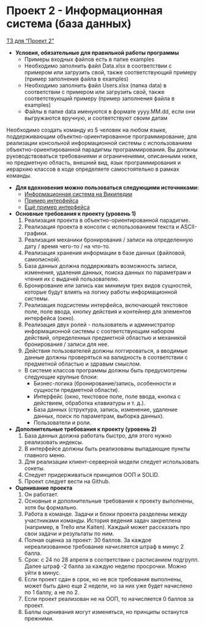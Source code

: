 # Проект 2 - Информационная система (база данных)

[ТЗ для “Проект 2”](https://www.notion.so/2-6657117de4be40b0b8b8a0e336cdf5d6)

- **Условия, обязательные для правильной работы программы**
    - Примеры входных файлов есть в папке examples
    - Необходимо заполнить файл Data.xlsx в соответствии с примером или загрузить свой, также соответствующий примеру (пример заполнения файла в examples)
    - Необходимо заполнить файл Users.xlsx (папка data) в соответствии с примером или загрузить свой, также соответствующий примеру (пример заполнения файла в examples)
    - Файлы в папке data именуются в формате yyyy.MM.dd, если они выгружаются вручную, и соответствуют своим датам

Необходимо создать команду из 5 человек на любом языке, поддерживающим объектно-ориентированное программирование, для реализации консольной информационной системы с использованием объектно-ориентированной парадигмы программирования. Вы должны руководствоваться требованиями и ограничениями, описанными ниже, но предметную область, внешний вид, язык программирования и иерархию классов в коде определяете самостоятельно в рамках команды.

- **Для вдохновения можно пользоваться следующими источниками:**
    - [Информационная система на Википедии](https://ru.wikipedia.org/wiki/%D0%98%D0%BD%D1%84%D0%BE%D1%80%D0%BC%D0%B0%D1%86%D0%B8%D0%BE%D0%BD%D0%BD%D0%B0%D1%8F_%D1%81%D0%B8%D1%81%D1%82%D0%B5%D0%BC%D0%B0)
    - [Пример интерфейса](https://raw.githubusercontent.com/styczynski/waccgl/master/static/screenshot0.png)
    - [Ещё пример интерфейса](https://i.stack.imgur.com/QmnFJ.png)
- **Основные требования к проекту (уровень 1)**
    1. Реализация проекта в объектно-ориентированной парадигме.
    2. Реализация проекта в консоли с использованием текста и ASCII-графики.
    3. Реализация механики бронирования / записи на определенную дату / время чего-то / на что-то.
    4. Реализация хранения информации в базе данных (файловой, самописной).
    5. База данных должна поддерживать возможность записи, изменения, удаления данных, поиска данных по параметрам и чтения их с выдачей пользователю.
    6. Бронирование или запись как минимум трех видов сущностей, которые будут влиять на логику работы информационной системы.
    7. Реализация подсистемы интерфейса, включающей текстовое поле, поле ввода, кнопку действия и контейнер для элементов интерфейса (окно).
    8. Реализация двух ролей - пользователь и администратор информационной системы с соответствующим набором действий, определенных предметной областью и механикой бронирования / записи для нее.
    9. Действия пользователей должны логгироваться, а вводимые данные должны проверяться на валидность в соответствии с предметной областью и здравым смыслом.
    - В системе классов программы должны быть предусмотрены следующие крупные блоки:
        - Бизнес-логика (бронирование/запись, особенности и сущности предметной области).
        - Интерфейс (окно, текстовое поле, поле ввода, кнопка с действием, обработка клавиатуры и т. д.).
        - База данных (структура, запись, изменение, удаление данных, поиск по параметрам, выборка данных).
        - Пользователи и роли.
- **Дополнительные требования к проекту (уровень 2)**
    1. База данных должна работать быстро, для этого нужно реализовать индексы.
    2. В интерфейсе должны быть реализованы выпадающие пункты главного меню.
    3. Для реализации клиент-серверной модели следует использовать сокеты.
    4. Следует придерживаться принципов ООП и SOLID.
    5. Проект следует вести на Github.
- **Оценивание проекта**
    1. Он работает.
    2. Основные и дополнительные требования к проекту выполнены, хотя бы формально.
    3. Работа в команде. Задачи и блоки проекта разделены между участниками команды. История ведения задач закреплена (например, в Trello или Kaiten). Каждый может рассказать про свои задачи и результаты по ним.
    4. Полная оценка за проект: 30 баллов. За каждое нереализованное требование начисляется штраф в минус 2 балла.
    5. Срок: с 24 по 28 апреля в соответствии с расписанием подгрупп. Далее штраф -2 балла за каждую неделю просрочки. Можно уйти в минус.
    6. Если проект сдан в срок, но не все требования выполнены, может быть дано еще 2 недели, но за них уже будет начислено по 1 баллу, а не по 2.
    7. Если проект реализован не на ООП, то начисляется 0 баллов за проект.
    8. Баллы оценивания могут изменяться, но принципы останутся прежними.
